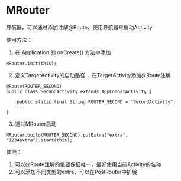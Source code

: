 # MRouter
导航器，可以通过添加注解@Route，使用导航器来启动Activity

使用方法：

1. 在 Application 的 onCreate() 方法中添加 
```
MRouter.init(this);
```

2. 定义TargetActivity的启动路径 ，在TargetActivity添加@Route注解
```
@Route(ROUTER_SECOND)
public class SecondActivity extends AppCompatActivity {

    public static final String ROUTER_SECOND = "SecondActivity";
    ...
}
```

3. 通过MRouter启动
```
MRouter.build(ROUTER_SECOND).putExtra("extra", "1234extra").start(this); 
```

其他：
1. 可以@Route注解的值要保证唯一，最好使用当前Activity的名称
2. 可以添加不同类型的extra，可以在PostRouter中扩展



